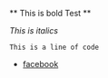 ** This is bold Test **

*This is italics*

    This is a line of code

* [facebook](http://www.facebook.com)
